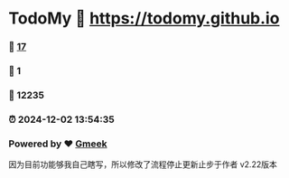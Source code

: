 # TodoMy :link: https://todomy.github.io 
### :page_facing_up: [17](https://todomy.github.io/tag.html) 
### :speech_balloon: 1 
### :hibiscus: 12235 
### :alarm_clock: 2024-12-02 13:54:35 
### Powered by :heart: [Gmeek](https://github.com/Meekdai/Gmeek)

因为目前功能够我自己瞎写，所以修改了流程停止更新止步于作者 v2.22版本
